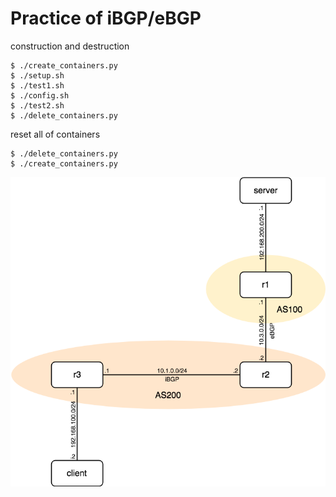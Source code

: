 
# Practice of iBGP/eBGP

construction and destruction
```
$ ./create_containers.py
$ ./setup.sh
$ ./test1.sh
$ ./config.sh
$ ./test2.sh
$ ./delete_containers.py
```

reset all of containers
```
$ ./delete_containers.py
$ ./create_containers.py
```

![](./topo.png)

